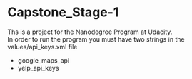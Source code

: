 # Capstone_Stage-1
Ths is a project for the Nanodegree Program at Udacity. <br />
In order to run the program you must have two strings in the values/api_keys.xml file
- google_maps_api
- yelp_api_keys
